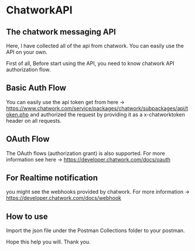 # ChatworkAPI 

## The chatwork messaging API
Here, I have collected all of the api from chatwork. You can easily use the API on your own.

First of all,
Before start using the API, you need to know chatwork API authorization flow.

## Basic Auth Flow
You can easily use the api token get from here -> https://www.chatwork.com/service/packages/chatwork/subpackages/api/token.php
and authorized the request by providing it as a x-chatworktoken header on all requests.

## OAuth Flow
The OAuth flows (authorization grant) is also supported. For more information see here -> https://developer.chatwork.com/docs/oauth

## For Realtime notification
you might see the webhooks provided by chatwork. For more information -> https://developer.chatwork.com/docs/webhook

## How to use
Import the json file under the Postman Collections folder to your postman.


Hope this help you will.
Thank you.


